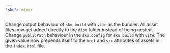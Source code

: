 ```yaml
---
'sku': minor
---
```


Change output behaviour of `sku build` with `vite` as the bundler. All asset files now get added directly to the `dist` folder instead of being nested.
Change `publicPath` behaviour in the `sku.config` for `sku build` with `vite`. The given value now prepends itself to the `href` and `src` attributes of assets in the `index.html` file.
